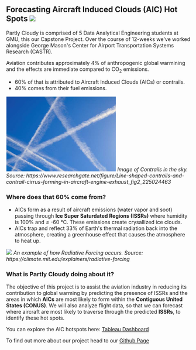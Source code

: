 ## Forecasting Aircraft Induced Clouds (AIC) Hot Spots <img src= "https://github.com/rina635/partly_cloudy/blob/main/images/2601_cloud.png">

Partly Cloudy is comprised of 5 Data Analytical Engineering students at GMU, this our Capstone Project. Over the course of 12-weeks we've worked alongside George Mason's Center for Airport Transportation Systems Research (CASTR).

Aviation contributes approximately 4% of anthropogenic global warmining and the effects are immediate compared to CO<sub>2</sub> emissions.
- 60% of that is attributed to Aircraft Induced Clouds (AICs) or contrails.
- 40% comes from their fuel emissions.

<img src= "images/contrail.png" width="300">
<em>Image of Contrails in the sky. Source: https://www.researchgate.net/figure/Line-shaped-contrails-and-contrail-cirrus-forming-in-aircraft-engine-exhaust_fig2_225024463</em>


### Where does that 60% come from?

- AICs form as a result of aircraft emissions (water vapor and soot) passing through **Ice Super Saturdated Regions (ISSRs)** where humidity is 100% and ≤ -60 ℃. These emissions create crysallized ice clouds.
- AICs trap and reflect 33% of Earth's thermal radiation back into the atmosphere, creating a greenhouse effect that causes the atmosphere to heat up.

<img src= "images/RF.png" width="650" >
<em>An example of how Radiative Forcing occurs. Source: https://climate.mit.edu/explainers/radiative-forcing</em>
 

### What is Partly Cloudy doing about it?

The objective of this project is to assist the aviation industry in reducing its contribution to global warming by predicting the presence of ISSRs and the areas in which **AICs** are most likely to form within the **Contiguous United States (CONUS)**.  We will also analyze flight data, so that we can forecast where aircraft are most likely to traverse through the predicted **ISSRs**, to identify these hot spots.

You can explore the AIC hotspots here: [Tableau Dashboard](https://explore.dot.gov/views/ISSRMonthlyCellHoursPOST/MonthlyISSRCell-HoursbyARTCC?%3AshowAppBanner=false&%3Adisplay_count=n&%3AshowVizHome=n&%3Aorigin=viz_share_link&%3AisGuestRedirectFromVizportal=y&%3Aembed=y)

To find out more about our project head to our [Github Page](https://rina635.github.io/partly_cloudy)
